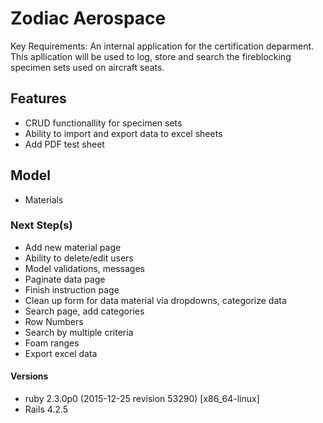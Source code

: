 # Zodiac Aerospace

Key Requirements: An internal application for the certification deparment. This apllication will be used to log, store and search the fireblocking specimen sets used on aircraft seats.

## Features
- CRUD functionallity for specimen sets
- Ability to import and export data to excel sheets
- Add PDF test sheet

## Model
- Materials


### Next Step(s)
- Add new material page 
- Ability to delete/edit users
- Model validations, messages
- Paginate data page
- Finish instruction page
- Clean up form for data material via dropdowns, categorize data
- Search page, add categories 
- Row Numbers
- Search by multiple criteria 
- Foam ranges 
- Export excel data

#### Versions
- ruby 2.3.0p0 (2015-12-25 revision 53290) [x86_64-linux]
- Rails 4.2.5

